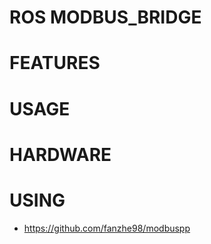 # ROS MODBUS_BRIDGE

# FEATURES


# USAGE


# HARDWARE 


# USING 
* https://github.com/fanzhe98/modbuspp




